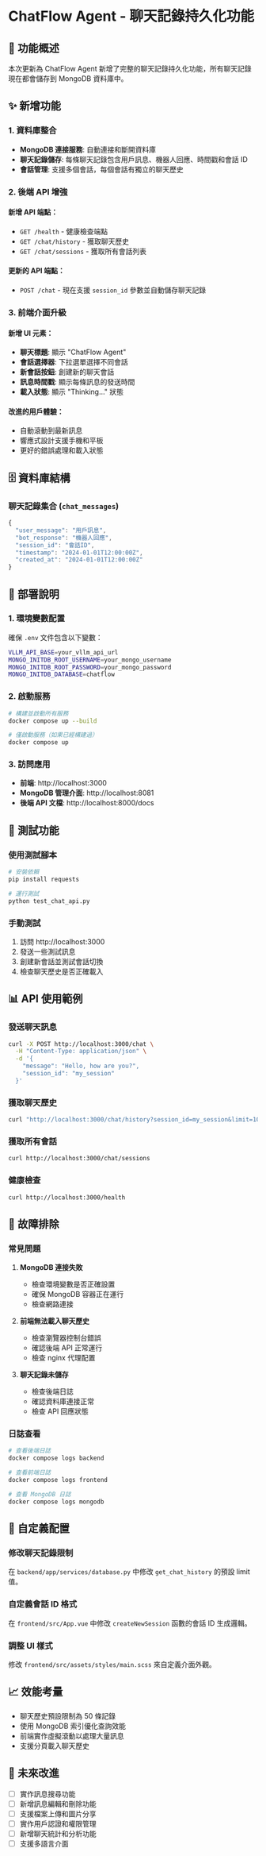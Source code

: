 # ChatFlow Agent - 聊天記錄持久化功能

## 🎯 功能概述

本次更新為 ChatFlow Agent 新增了完整的聊天記錄持久化功能，所有聊天記錄現在都會儲存到 MongoDB 資料庫中。

## ✨ 新增功能

### 1. 資料庫整合
- **MongoDB 連接服務**: 自動連接和斷開資料庫
- **聊天記錄儲存**: 每條聊天記錄包含用戶訊息、機器人回應、時間戳和會話 ID
- **會話管理**: 支援多個會話，每個會話有獨立的聊天歷史

### 2. 後端 API 增強

#### 新增 API 端點：
- `GET /health` - 健康檢查端點
- `GET /chat/history` - 獲取聊天歷史
- `GET /chat/sessions` - 獲取所有會話列表

#### 更新的 API 端點：
- `POST /chat` - 現在支援 `session_id` 參數並自動儲存聊天記錄

### 3. 前端介面升級

#### 新增 UI 元素：
- **聊天標題**: 顯示 "ChatFlow Agent"
- **會話選擇器**: 下拉選單選擇不同會話
- **新會話按鈕**: 創建新的聊天會話
- **訊息時間戳**: 顯示每條訊息的發送時間
- **載入狀態**: 顯示 "Thinking..." 狀態

#### 改進的用戶體驗：
- 自動滾動到最新訊息
- 響應式設計支援手機和平板
- 更好的錯誤處理和載入狀態

## 🗄️ 資料庫結構

### 聊天記錄集合 (`chat_messages`)
```javascript
{
  "user_message": "用戶訊息",
  "bot_response": "機器人回應", 
  "session_id": "會話ID",
  "timestamp": "2024-01-01T12:00:00Z",
  "created_at": "2024-01-01T12:00:00Z"
}
```

## 🚀 部署說明

### 1. 環境變數配置
確保 `.env` 文件包含以下變數：
```bash
VLLM_API_BASE=your_vllm_api_url
MONGO_INITDB_ROOT_USERNAME=your_mongo_username
MONGO_INITDB_ROOT_PASSWORD=your_mongo_password
MONGO_INITDB_DATABASE=chatflow
```

### 2. 啟動服務
```bash
# 構建並啟動所有服務
docker compose up --build

# 僅啟動服務（如果已經構建過）
docker compose up
```

### 3. 訪問應用
- **前端**: http://localhost:3000
- **MongoDB 管理介面**: http://localhost:8081
- **後端 API 文檔**: http://localhost:8000/docs

## 🧪 測試功能

### 使用測試腳本
```bash
# 安裝依賴
pip install requests

# 運行測試
python test_chat_api.py
```

### 手動測試
1. 訪問 http://localhost:3000
2. 發送一些測試訊息
3. 創建新會話並測試會話切換
4. 檢查聊天歷史是否正確載入

## 📊 API 使用範例

### 發送聊天訊息
```bash
curl -X POST http://localhost:3000/chat \
  -H "Content-Type: application/json" \
  -d '{
    "message": "Hello, how are you?",
    "session_id": "my_session"
  }'
```

### 獲取聊天歷史
```bash
curl "http://localhost:3000/chat/history?session_id=my_session&limit=10"
```

### 獲取所有會話
```bash
curl http://localhost:3000/chat/sessions
```

### 健康檢查
```bash
curl http://localhost:3000/health
```

## 🔧 故障排除

### 常見問題

1. **MongoDB 連接失敗**
   - 檢查環境變數是否正確設置
   - 確保 MongoDB 容器正在運行
   - 檢查網路連接

2. **前端無法載入聊天歷史**
   - 檢查瀏覽器控制台錯誤
   - 確認後端 API 正常運行
   - 檢查 nginx 代理配置

3. **聊天記錄未儲存**
   - 檢查後端日誌
   - 確認資料庫連接正常
   - 檢查 API 回應狀態

### 日誌查看
```bash
# 查看後端日誌
docker compose logs backend

# 查看前端日誌
docker compose logs frontend

# 查看 MongoDB 日誌
docker compose logs mongodb
```

## 🎨 自定義配置

### 修改聊天記錄限制
在 `backend/app/services/database.py` 中修改 `get_chat_history` 的預設 limit 值。

### 自定義會話 ID 格式
在 `frontend/src/App.vue` 中修改 `createNewSession` 函數的會話 ID 生成邏輯。

### 調整 UI 樣式
修改 `frontend/src/assets/styles/main.scss` 來自定義介面外觀。

## 📈 效能考量

- 聊天歷史預設限制為 50 條記錄
- 使用 MongoDB 索引優化查詢效能
- 前端實作虛擬滾動以處理大量訊息
- 支援分頁載入聊天歷史

## 🔮 未來改進

- [ ] 實作訊息搜尋功能
- [ ] 新增訊息編輯和刪除功能
- [ ] 支援檔案上傳和圖片分享
- [ ] 實作用戶認證和權限管理
- [ ] 新增聊天統計和分析功能
- [ ] 支援多語言介面 